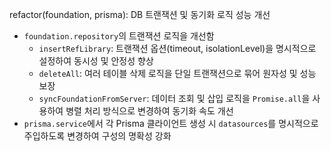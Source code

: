 refactor(foundation, prisma): DB 트랜잭션 및 동기화 로직 성능 개선

- `foundation.repository`의 트랜잭션 로직을 개선함
  - `insertRefLibrary`: 트랜잭션 옵션(timeout, isolationLevel)을 명시적으로 설정하여 동시성 및 안정성 향상
  - `deleteAll`: 여러 테이블 삭제 로직을 단일 트랜잭션으로 묶어 원자성 및 성능 보장
  - `syncFoundationFromServer`: 데이터 조회 및 삽입 로직을 `Promise.all`을 사용하여 병렬 처리 방식으로 변경하여 동기화 속도 개선
- `prisma.service`에서 각 Prisma 클라이언트 생성 시 `datasources`를 명시적으로 주입하도록 변경하여 구성의 명확성 강화
